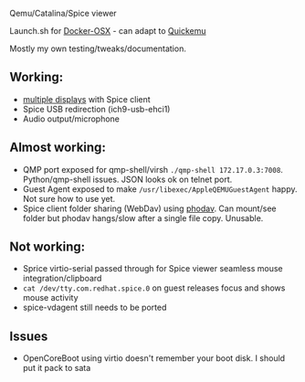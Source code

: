 Qemu/Catalina/Spice viewer

Launch.sh for [Docker-OSX](https://github.com/sickcodes/Docker-OSX) - can adapt to [Quickemu](https://github.com/wimpysworld/quickemu)

Mostly my own testing/tweaks/documentation.

## Working: 

- [multiple displays](https://github.com/jpmorrison/OSX-Qemu/issues/2) with Spice client
- Spice USB redirection (ich9-usb-ehci1)
- Audio output/microphone 

## Almost working:

- QMP port exposed for qmp-shell/virsh  `./qmp-shell 172.17.0.3:7008`. Python/qmp-shell issues. JSON looks ok on telnet port.
- Guest Agent exposed to make `/usr/libexec/AppleQEMUGuestAgent` happy. Not sure how to use yet.
- Spice client folder sharing (WebDav) using [phodav](https://gitlab.gnome.org/jpmorrison/phodav). Can mount/see folder but phodav hangs/slow after a single file copy. Unusable.

## Not working:

- Sprice virtio-serial passed through for Spice viewer seamless mouse integration/clipboard
- `cat /dev/tty.com.redhat.spice.0` on guest releases focus and shows mouse activity
- spice-vdagent still needs to be ported 

## Issues

- OpenCoreBoot using virtio doesn't remember your boot disk. I should put it pack to sata
